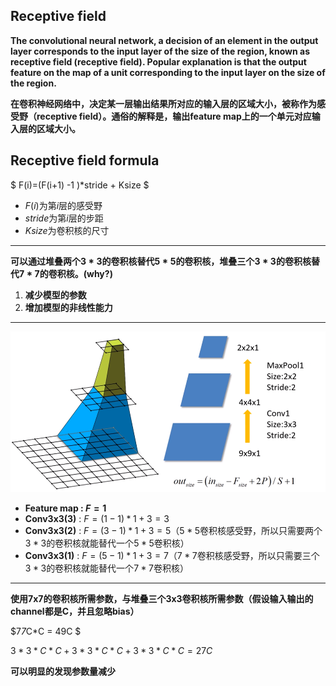 ## Receptive field

**The convolutional neural network, a decision of an element in the output layer corresponds to the input layer of the size of the region, known as receptive field (receptive field). Popular explanation is that the output feature on the map of a unit corresponding to the input layer on the size of the region.**

**在卷积神经网络中，决定某一层输出结果所对应的输入层的区域大小，被称作为感受野（receptive field）。通俗的解释是，输出feature map上的一个单元对应输入层的区域大小。**



## Receptive field  formula

$ F(i)=(F(i+1) -1 )*stride + Ksize $

- $F(i)$为第$i$层的感受野
- $stride$为第$i$层的步距
- $Ksize$为卷积核的尺寸



***

**可以通过堆叠两个$3*3$的卷积核替代$5*5$的卷积核，堆叠三个$3*3$的卷积核替代$7*7$的卷积核。(why?)**

1. **减少模型的参数**
2. **增加模型的非线性能力**

***

![ReceptiveField_rf](../../images/ReceptiveField_rf.png)



- **Feature map :  $F=1$**
- **Conv3x3(3)** : $F = (1-1) * 1+ 3=3$
- **Conv3x3(2)** : $F=(3-1) * 1+ 3=5$（$5*5$卷积核感受野，所以只需要两个$3*3$的卷积核就能替代一个$5*5$卷积核）
- **Conv3x3(1)** : $F=(5-1) * 1+ 3=7$（$7*7$卷积核感受野，所以只需要三个$3*3$的卷积核就能替代一个$7*7$卷积核）



***

**使用7x7的卷积核所需参数，与堆叠三个3x3卷积核所需参数（假设输入输出的channel都是C，并且忽略bias）**

$7*7*C*C = 49C $

$3*3*C*C +3*3*C*C +3*3*C*C =27C$



**可以明显的发现参数量减少**



